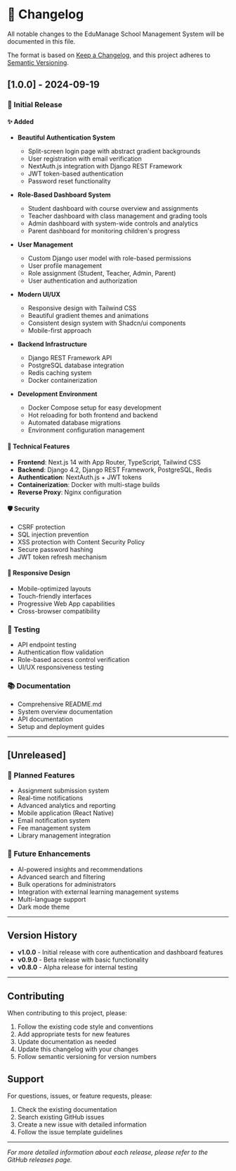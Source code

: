 # 📝 Changelog

All notable changes to the EduManage School Management System will be documented in this file.

The format is based on [Keep a Changelog](https://keepachangelog.com/en/1.0.0/),
and this project adheres to [Semantic Versioning](https://semver.org/spec/v2.0.0.html).

## [1.0.0] - 2024-09-19

### 🎉 Initial Release

#### ✨ Added
- **Beautiful Authentication System**
  - Split-screen login page with abstract gradient backgrounds
  - User registration with email verification
  - NextAuth.js integration with Django REST Framework
  - JWT token-based authentication
  - Password reset functionality

- **Role-Based Dashboard System**
  - Student dashboard with course overview and assignments
  - Teacher dashboard with class management and grading tools
  - Admin dashboard with system-wide controls and analytics
  - Parent dashboard for monitoring children's progress

- **User Management**
  - Custom Django user model with role-based permissions
  - User profile management
  - Role assignment (Student, Teacher, Admin, Parent)
  - User authentication and authorization

- **Modern UI/UX**
  - Responsive design with Tailwind CSS
  - Beautiful gradient themes and animations
  - Consistent design system with Shadcn/ui components
  - Mobile-first approach

- **Backend Infrastructure**
  - Django REST Framework API
  - PostgreSQL database integration
  - Redis caching system
  - Docker containerization

- **Development Environment**
  - Docker Compose setup for easy development
  - Hot reloading for both frontend and backend
  - Automated database migrations
  - Environment configuration management

#### 🔧 Technical Features
- **Frontend**: Next.js 14 with App Router, TypeScript, Tailwind CSS
- **Backend**: Django 4.2, Django REST Framework, PostgreSQL, Redis
- **Authentication**: NextAuth.js + JWT tokens
- **Containerization**: Docker with multi-stage builds
- **Reverse Proxy**: Nginx configuration

#### 🛡️ Security
- CSRF protection
- SQL injection prevention
- XSS protection with Content Security Policy
- Secure password hashing
- JWT token refresh mechanism

#### 📱 Responsive Design
- Mobile-optimized layouts
- Touch-friendly interfaces
- Progressive Web App capabilities
- Cross-browser compatibility

### 🧪 Testing
- API endpoint testing
- Authentication flow validation
- Role-based access control verification
- UI/UX responsiveness testing

### 📚 Documentation
- Comprehensive README.md
- System overview documentation
- API documentation
- Setup and deployment guides

---

## [Unreleased]

### 🚀 Planned Features
- Assignment submission system
- Real-time notifications
- Advanced analytics and reporting
- Mobile application (React Native)
- Email notification system
- Fee management system
- Library management integration

### 🔮 Future Enhancements
- AI-powered insights and recommendations
- Advanced search and filtering
- Bulk operations for administrators
- Integration with external learning management systems
- Multi-language support
- Dark mode theme

---

## Version History

- **v1.0.0** - Initial release with core authentication and dashboard features
- **v0.9.0** - Beta release with basic functionality
- **v0.8.0** - Alpha release for internal testing

---

## Contributing

When contributing to this project, please:

1. Follow the existing code style and conventions
2. Add appropriate tests for new features
3. Update documentation as needed
4. Update this changelog with your changes
5. Follow semantic versioning for version numbers

## Support

For questions, issues, or feature requests, please:

1. Check the existing documentation
2. Search existing GitHub issues
3. Create a new issue with detailed information
4. Follow the issue template guidelines

---

*For more detailed information about each release, please refer to the GitHub releases page.*
